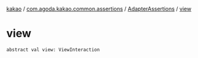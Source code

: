 [kakao](../../index.md) / [com.agoda.kakao.common.assertions](../index.md) / [AdapterAssertions](index.md) / [view](./view.md)

# view

`abstract val view: ViewInteraction`